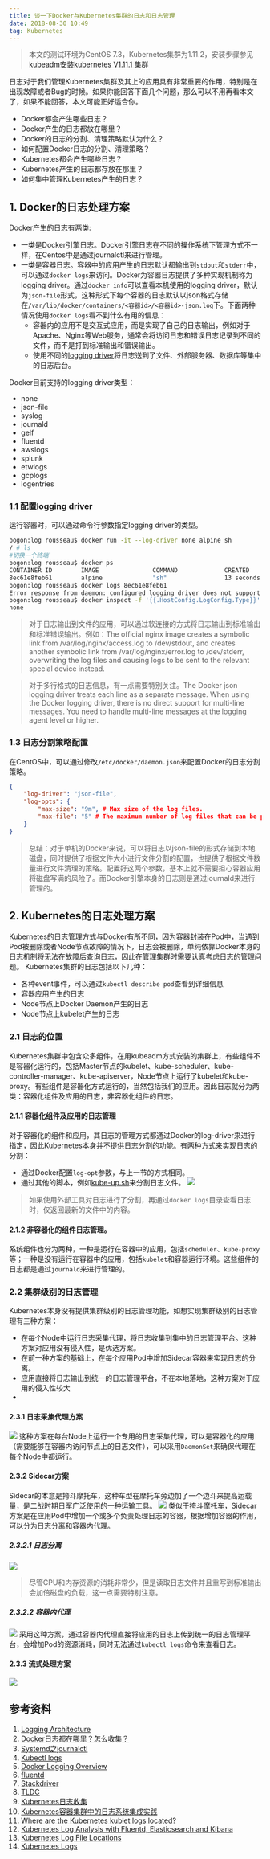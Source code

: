 ```yaml
---
title: 谈一下Docker与Kubernetes集群的日志和日志管理
date: 2018-08-30 10:49
tag: Kubernetes
---
```


> 本文的测试环境为CentOS 7.3，Kubernetes集群为1.11.2，安装步骤参见[kubeadm安装kubernetes V1.11.1 集群](https://www.edulinks.cn/2018/07/24/20180724-kubeadm-install-kubernetes/)

日志对于我们管理Kubernetes集群及其上的应用具有非常重要的作用，特别是在出现故障或者Bug的时候。如果你能回答下面几个问题，那么可以不用再看本文了，如果不能回答，本文可能正好适合你。

* Docker都会产生哪些日志？
* Docker产生的日志都放在哪里？
* Docker的日志的分割、清理策略默认为什么？
* 如何配置Docker日志的分割、清理策略？
* Kubernetes都会产生哪些日志？
* Kubernetes产生的日志都存放在那里？
* 如何集中管理Kubernetes产生的日志？

## 1. Docker的日志处理方案
Docker产生的日志有两类:

* 一类是Docker引擎日志。Docker引擎日志在不同的操作系统下管理方式不一样，在Centos中是通过journalctl来进行管理。
* 一类是容器日志。容器中的应用产生的日志默认都输出到```stdout```和```stderr```中，可以通过```docker logs```来访问。Docker为容器日志提供了多种实现机制称为logging driver。通过```docker info```可以查看本机使用的logging driver，默认为```json-file```形式，这种形式下每个容器的日志默认以json格式存储在```/var/lib/docker/containers/<容器id>/<容器id>-json.log```下。下面两种情况使用```docker logs```看不到什么有用的信息：
  * 容器内的应用不是交互式应用，而是实现了自己的日志输出，例如对于Apache、Nginx等Web服务，通常会将访问日志和错误日志记录到不同的文件，而不是打到标准输出和错误输出。
  * 使用不同的[logging driver](https://docs.docker.com/config/containers/logging/configure/)将日志送到了文件、外部服务器、数据库等集中的日志后台。

Docker目前支持的logging driver类型：

* none
* json-file
* syslog
* journald
* gelf
* fluentd
* awslogs
* splunk
* etwlogs
* gcplogs
* logentries

### 1.1 配置logging driver
运行容器时，可以通过命令行参数指定logging driver的类型。
```bash
bogon:log rousseau$ docker run -it --log-driver none alpine sh
/ # ls
#切换一个终端
bogon:log rousseau$ docker ps
CONTAINER ID        IMAGE               COMMAND             CREATED             STATUS              PORTS               NAMES
8ec61e8feb61        alpine              "sh"                13 seconds ago      Up 12 seconds                           xenodochial_ptolemy
bogon:log rousseau$ docker logs 8ec61e8feb61
Error response from daemon: configured logging driver does not support reading
bogon:log rousseau$ docker inspect -f '{{.HostConfig.LogConfig.Type}}' 8ec61e8feb61
none
```
> 对于日志输出到文件的应用，可以通过软连接的方式将日志输出到标准输出和标准错误输出。例如：The official nginx image creates a symbolic link from /var/log/nginx/access.log to /dev/stdout, and creates another symbolic link from /var/log/nginx/error.log to /dev/stderr, overwriting the log files and causing logs to be sent to the relevant special device instead.

> 对于多行格式的日志信息，有一点需要特别关注。The Docker json logging driver treats each line as a separate message. When using the Docker logging driver, there is no direct support for multi-line messages. You need to handle multi-line messages at the logging agent level or higher.


### 1.3 日志分割策略配置
在CentOS中，可以通过修改```/etc/docker/daemon.json```来配置Docker的日志分割策略。
```json
{
    "log-driver": "json-file",
    "log-opts": {
        "max-size": "9m", # Max size of the log files.
        "max-file": "5" # The maximum number of log files that can be present.
    }
}
```
> 总结：对于单机的Docker来说，可以将日志以json-file的形式存储到本地磁盘，同时提供了根据文件大小进行文件分割的配置，也提供了根据文件数量进行文件清理的策略。配置好这两个参数，基本上就不需要担心容器应用将磁盘写满的风险了。而Docker引擎本身的日志则是通过journald来进行管理的。


## 2. Kubernetes的日志处理方案
Kubernetes的日志管理方式与Docker有所不同，因为容器封装在Pod中，当遇到Pod被删除或者Node节点故障的情况下，日志会被删除，单纯依靠Docker本身的日志机制将无法在故障后查询日志，因此在管理集群时需要认真考虑日志的管理问题。
Kubernetes集群的日志包括以下几种：

* 各种event事件，可以通过```kubectl describe pod```查看到详细信息
* 容器应用产生的日志
* Node节点上Docker Daemon产生的日志
* Node节点上kubelet产生的日志

### 2.1 日志的位置
Kubernetes集群中包含众多组件，在用kubeadm方式安装的集群上，有些组件不是容器化运行的，包括Master节点的kubelet、kube-scheduler、kube-controller-manager、kube-apiserver，Node节点上运行了kubelet和kube-proxy。有些组件是容器化方式运行的，当然包括我们的应用。因此日志就分为两类：容器化组件及应用的日志，非容器化组件的日志。

#### 2.1.1 容器化组件及应用的日志管理
对于容器化的组件和应用，其日志的管理方式都通过Docker的log-driver来进行指定，因此Kubernetes本身并不提供日志分割的功能。有两种方式来实现日志的分割：

* 通过Docker配置```log-opt```参数，与上一节的方式相同。
* 通过其他的脚本，例如[kube-up.sh](https://github.com/kubernetes/kubernetes/blob/master/cluster/gce/gci/configure-helper.sh)来分割日志文件。
![](./20180830-docker-kubernetes-log-location/logging-node-level.png)
> 如果使用外部工具对日志进行了分割，再通过```docker logs```目录查看日志时，仅返回最新的文件中的内容。


#### 2.1.2 非容器化的组件日志管理。
系统组件也分为两种，一种是运行在容器中的应用，包括```scheduler```、```kube-proxy```等；一种是没有运行在容器中的应用，包括```kubelet```和容器运行环境。这些组件的日志都是通过```journald```来进行管理的。

### 2.2 集群级别的日志管理
Kubernetes本身没有提供集群级别的日志管理功能，如想实现集群级别的日志管理有三种方案：

* 在每个Node中运行日志采集代理，将日志收集到集中的日志管理平台。这种方案对应用没有侵入性，是优选方案。
* 在前一种方案的基础上，在每个应用Pod中增加Sidecar容器来实现日志的分离。
* 应用直接将日志输出到统一的日志管理平台，不在本地落地，这种方案对于应用的侵入性较大
* 

#### 2.3.1 日志采集代理方案
![](./20180830-docker-kubernetes-log-location/logging-with-node-agent.png)
这种方案在每台Node上运行一个专用的日志采集代理，可以是容器化的应用（需要能够在容器内访问节点上的日志文件），可以采用```DaemonSet```来确保代理在每个Node中都运行。

#### 2.3.2 Sidecar方案
Sidecar的本意是挎斗摩托车，这种车型在摩托车旁边加了一个边斗来提高运载量，是二战时期日军广泛使用的一种运输工具。
![](./20180830-docker-kubernetes-log-location/36ced2e10a12598fc7daab9820de4396.jpg)
类似于挎斗摩托车，Sidecar方案是在应用Pod中增加一个或多个负责处理日志的容器，根据增加容器的作用，可以分为日志分离和容器内代理。

##### 2.3.2.1 日志分离
![](./20180830-docker-kubernetes-log-location/logging-with-streaming-sidecar.png)
> 尽管CPU和内存资源的消耗非常少，但是读取日志文件并且重写到标准输出会加倍磁盘的负载，这一点需要特别注意。


##### 2.3.2.2 容器内代理
![](./20180830-docker-kubernetes-log-location/logging-with-sidecar-agent.png)
采用这种方案，通过容器内代理直接将应用的日志上传到统一的日志管理平台，会增加Pod的资源消耗，同时无法通过```kubectl logs```命令来查看日志。

#### 2.3.3 流式处理方案
![](./20180830-docker-kubernetes-log-location/logging-from-application.png)


## 参考资料

1. [Logging Architecture](https://kubernetes.io/docs/concepts/cluster-administration/logging/)
2. [Docker日志都在哪里？怎么收集？](https://www.cnblogs.com/YatHo/p/7866029.html)
3. [Systemd之journalctl](https://www.cnblogs.com/itxdm/p/Systemd_log_system_journalctl.html)
4. [Kubectl logs](https://kubernetes.io/docs/reference/generated/kubectl/kubectl-commands#logs)
5. [Docker Logging Overview](https://docs.docker.com/engine/admin/logging/overview)
6. [fluentd](http://www.fluentd.org/)
7. [Stackdriver](https://kubernetes.io/docs/tasks/debug-application-cluster/logging-stackdriver/)
8. [TLDC](http://www.tldp.org/LDP/abs/html/index.html)
9. [Kubernetes日志收集](https://www.cnblogs.com/keithtt/p/6410249.html)
10. [Kubernetes容器集群中的日志系统集成实践](http://www.yunweipai.com/archives/8797.html)
11. [Where are the Kubernetes kublet logs located?](https://stackoverflow.com/questions/34113476/where-are-the-kubernetes-kubelet-logs-located)
12. [Kubernetes Log Analysis with Fluentd, Elasticsearch and Kibana](https://logz.io/blog/kubernetes-log-analysis/)
13. [Kubernetes Log File Locations](https://wiki.mikejung.biz/Kubernetes#Kubernetes_Commands_and_Log_File_Locations)
14. [Kubernetes Logs](https://github.com/kubernetes/kubernetes/issues/26726)













